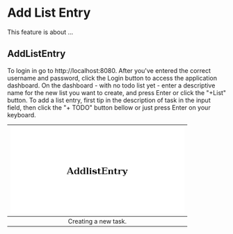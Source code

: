 # Add List Entry

This feature is about ...

## AddListEntry

To login in go to http://localhost:8080.
After you've entered the correct username and password, click the Login button to access the application dashboard.
On the dashboard - with no todo list yet - enter a descriptive name for the new list you want to create,
and press Enter or click the "+List" button.
To add a list entry, first tip in the description of task in the input field,
then click the "+ TODO" button bellow or just press Enter on your keyboard.

| ![AddlistEntry](./AddlistEntry.png "Add list Entry") |
| :--: |
| Creating a new task. |


